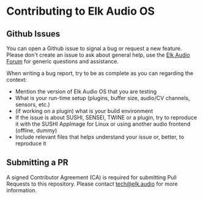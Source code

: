 # Contributing to Elk Audio OS

## Github Issues

You can open a Github issue to signal a bug or request a new feature. Please don't create an issue to ask about general help, use the [Elk Audio Forum](https://forum.elk.audio) for generic questions and assistance.

When writing a bug report, try to be as complete as you can regarding the context:
  * Mention the version of Elk Audio OS that you are testing
  * What is your run-time setup (plugins, buffer size, audio/CV channels, sensors, etc.)
  * (if working on a plugin) what is your build environment
  * If the issue is about SUSHI, SENSEI, TWINE or a plugin, try to reproduce it with the SUSHI AppImage for Linux or using another audio frontend (offline, dummy)
  * Include relevant files that helps understand your issue or, better, to reproduce it

## Submitting a PR

A signed Contributor Agreement (CA) is required for submitting Pull Requests to this repository. Please contact tech@elk.audio for more information.
